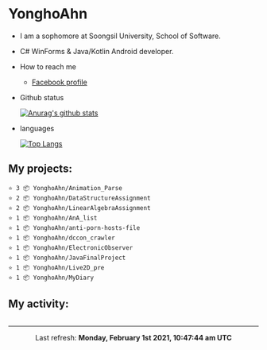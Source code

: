 # YonghoAhn
- I am a sophomore at Soongsil University, School of Software.
- C# WinForms & Java/Kotlin Android developer.

- How to reach me
  - [Facebook profile](https://www.facebook.com/misakamoe)
- Github status

  [![Anurag's github stats](https://github-readme-stats.vercel.app/api?username=yonghoahn)](https://github.com/anuraghazra/github-readme-stats)
- languages

  [![Top Langs](https://github-readme-stats.vercel.app/api/top-langs/?username=yonghoahn)](https://github.com/anuraghazra/github-readme-stats)

## My projects:

```
⭐️ 3 📦 YonghoAhn/Animation_Parse
⭐️ 2 📦 YonghoAhn/DataStructureAssignment
⭐️ 2 📦 YonghoAhn/LinearAlgebraAssignment
⭐️ 1 📦 YonghoAhn/AnA_list
⭐️ 1 📦 YonghoAhn/anti-porn-hosts-file
⭐️ 1 📦 YonghoAhn/dccon_crawler
⭐️ 1 📦 YonghoAhn/ElectronicObserver
⭐️ 1 📦 YonghoAhn/JavaFinalProject
⭐️ 1 📦 YonghoAhn/Live2D_pre
⭐️ 1 📦 YonghoAhn/MyDiary
```

## My activity:

```

```

------------
<p align="center">Last refresh: <b>Monday, February 1st 2021, 10:47:44 am UTC</b></p>
